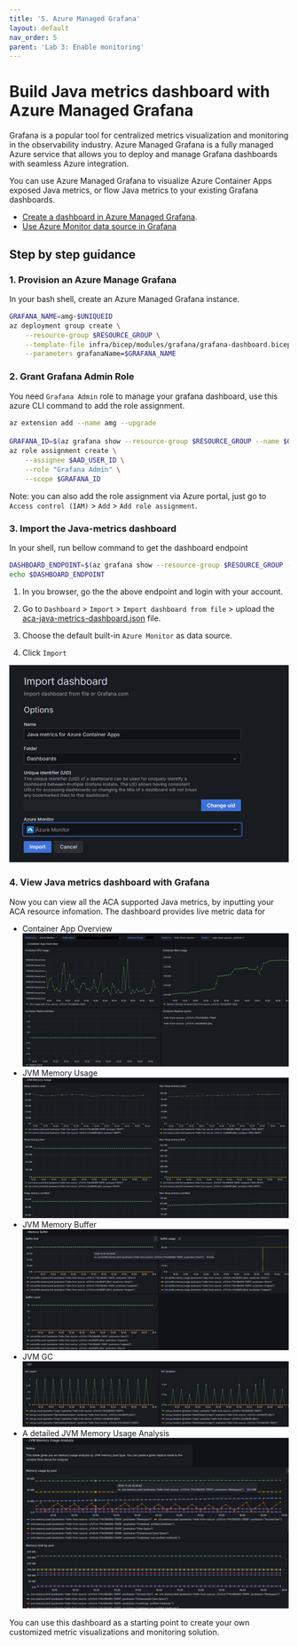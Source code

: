 ```yaml
---
title: '5. Azure Managed Grafana'
layout: default
nav_order: 5
parent: 'Lab 3: Enable monitoring'
---
```


# Build Java metrics dashboard with Azure Managed Grafana

Grafana is a popular tool for centralized metrics visualization and monitoring in the observability industry. Azure Managed Grafana is a fully managed Azure service that allows you to deploy and manage Grafana dashboards with seamless Azure integration. 

You can use Azure Managed Grafana to visualize Azure Container Apps exposed Java metrics, or flow Java metrics to your existing Grafana dashboards.
- [Create a dashboard in Azure Managed Grafana](https://learn.microsoft.com/en-us/azure/managed-grafana/how-to-create-dashboard).
- [Use Azure Monitor data source in Grafana](https://grafana.com/docs/grafana/latest/datasources/azure-monitor/)

## Step by step guidance

### 1. Provision an Azure Manage Grafana
In your bash shell, create an Azure Managed Grafana instance.

```bash
GRAFANA_NAME=amg-$UNIQUEID
az deployment group create \
    --resource-group $RESOURCE_GROUP \
    --template-file infra/bicep/modules/grafana/grafana-dashboard.bicep \
    --parameters grafanaName=$GRAFANA_NAME
``` 

### 2. Grant Grafana Admin Role
You need `Grafana Admin` role to manage your grafana dashboard, use this azure CLI command to add the role assignment.

```bash
az extension add --name amg --upgrade

GRAFANA_ID=$(az grafana show --resource-group $RESOURCE_GROUP --name $GRAFANA_NAME --query id --output tsv)
az role assignment create \
    --assignee $AAD_USER_ID \
    --role "Grafana Admin" \
    --scope $GRAFANA_ID
``` 

Note: you can also add the role assignment via Azure portal, just go to `Access control (IAM)` > `Add` > `Add role assignment`.

### 3. Import the Java-metrics dashboard
In your shell, run bellow command to get the dashboard endpoint

```bash
DASHBOARD_ENDPOINT=$(az grafana show --resource-group $RESOURCE_GROUP --name $GRAFANA_NAME --query "properties.endpoint" --output tsv)
echo $DASHBOARD_ENDPOINT
``` 

1) In you browser, go the the above endpoint and login with your account.

2) Go to `Dashboard` > `Import` > `Import dashboard from file` > upload the [aca-java-metrics-dashboard.json](../../dashboard/aca-java-metrics-dashboard.json) file.

3) Choose the default built-in `Azure Monitor` as data source.

4) Click `Import`

![Import Java Metrics dashboard](../../images/acalab3-05-grafana-import-dashboard.png)

### 4. View Java metrics dashboard with Grafana

Now you can view all the ACA supported Java metrics, by inputting your ACA resource infomation.
The dashboard provides live metric data for 
- Container App Overview
![Container App Overview](../../images/acalab3-05-grafana-overview.png)
- JVM Memory Usage
![JVM Memory Usage](../../images/acalab3-05-grafana-jvm-mem.png)
- JVM Memory Buffer
![JVM Memory Buffer](../../images/acalab3-05-grafana-jvm-buffer.png)
- JVM GC
![JVM GC](../../images/acalab3-05-grafana-jvm-gc.png)
- A detailed JVM Memory Usage Analysis
![detailed JVM Memory Usage Analysis](../../images/acalab3-05-grafana-jvm-mem-analysis.png)

You can use this dashboard as a starting point to create your own customized metric visualizations and monitoring solution.
